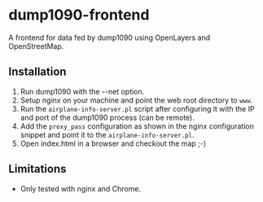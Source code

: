 # dump1090-frontend

A frontend for data fed by dump1090 using OpenLayers and OpenStreetMap.

## Installation

1. Run dump1090 with the --net option.
1. Setup nginx on your machine and point the web root directory to `www`.
1. Run the `airplane-info-server.pl` script after configuring it with the IP
and port of the dump1090 process (can be remote).
1. Add the `proxy_pass` configuration as shown in the nginx configuration
snippet and point it to the `airplane-info-server.pl`.
1. Open index.html in a browser and checkout the map ;-)

## Limitations

* Only tested with nginx and Chrome.
